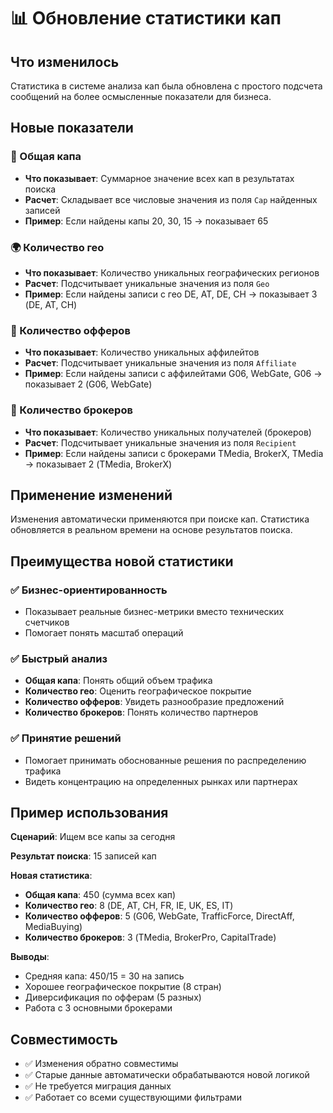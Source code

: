 # 📊 Обновление статистики кап

## Что изменилось

Статистика в системе анализа кап была обновлена с простого подсчета сообщений на более осмысленные показатели для бизнеса.

## Новые показатели

### 🔢 Общая капа
- **Что показывает**: Суммарное значение всех кап в результатах поиска
- **Расчет**: Складывает все числовые значения из поля `Cap` найденных записей
- **Пример**: Если найдены капы 20, 30, 15 → показывает 65

### 🌍 Количество гео
- **Что показывает**: Количество уникальных географических регионов
- **Расчет**: Подсчитывает уникальные значения из поля `Geo`
- **Пример**: Если найдены записи с гео DE, AT, DE, CH → показывает 3 (DE, AT, CH)

### 🏢 Количество офферов
- **Что показывает**: Количество уникальных аффилейтов
- **Расчет**: Подсчитывает уникальные значения из поля `Affiliate`
- **Пример**: Если найдены записи с аффилейтами G06, WebGate, G06 → показывает 2 (G06, WebGate)

### 🤝 Количество брокеров
- **Что показывает**: Количество уникальных получателей (брокеров)
- **Расчет**: Подсчитывает уникальные значения из поля `Recipient`
- **Пример**: Если найдены записи с брокерами TMedia, BrokerX, TMedia → показывает 2 (TMedia, BrokerX)

## Применение изменений

Изменения автоматически применяются при поиске кап. Статистика обновляется в реальном времени на основе результатов поиска.

## Преимущества новой статистики

### ✅ Бизнес-ориентированность
- Показывает реальные бизнес-метрики вместо технических счетчиков
- Помогает понять масштаб операций

### ✅ Быстрый анализ
- **Общая капа**: Понять общий объем трафика
- **Количество гео**: Оценить географическое покрытие
- **Количество офферов**: Увидеть разнообразие предложений
- **Количество брокеров**: Понять количество партнеров

### ✅ Принятие решений
- Помогает принимать обоснованные решения по распределению трафика
- Видеть концентрацию на определенных рынках или партнерах

## Пример использования

**Сценарий**: Ищем все капы за сегодня

**Результат поиска**: 15 записей кап

**Новая статистика**:
- **Общая капа**: 450 (сумма всех кап)
- **Количество гео**: 8 (DE, AT, CH, FR, IE, UK, ES, IT)
- **Количество офферов**: 5 (G06, WebGate, TrafficForce, DirectAff, MediaBuying)
- **Количество брокеров**: 3 (TMedia, BrokerPro, CapitalTrade)

**Выводы**:
- Средняя капа: 450/15 = 30 на запись
- Хорошее географическое покрытие (8 стран)
- Диверсификация по офферам (5 разных)
- Работа с 3 основными брокерами

## Совместимость

- ✅ Изменения обратно совместимы
- ✅ Старые данные автоматически обрабатываются новой логикой
- ✅ Не требуется миграция данных
- ✅ Работает со всеми существующими фильтрами 